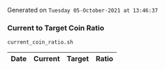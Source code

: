 Generated on `Tuesday 05-October-2021 at 13:46:37`

### Current to Target Coin Ratio
`current_coin_ratio.sh`

Date|Current|Target|Ratio
---|---|---|---
